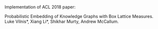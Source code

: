 Implementation of ACL 2018 paper:

Probabilistic Embedding of Knowledge Graphs with Box Lattice Measures. Luke Vilnis*, Xiang Li*, Shikhar Murty, Andrew McCallum.